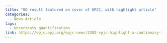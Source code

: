 ```yaml
---
title: "UQ result featured on cover of EPJC, with highlight article"
categories:
  - News Article
tags:
  - Uncertanty quantification
link: https://epjc.epj.org/epjc-news/2302-epjc-highlight-a-cautionary-tale-of-machine-learning-uncertainty
---
```

